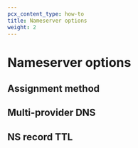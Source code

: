 ```yaml
---
pcx_content_type: how-to
title: Nameserver options
weight: 2
---
```


# Nameserver options

## Assignment method

## Multi-provider DNS

## NS record TTL